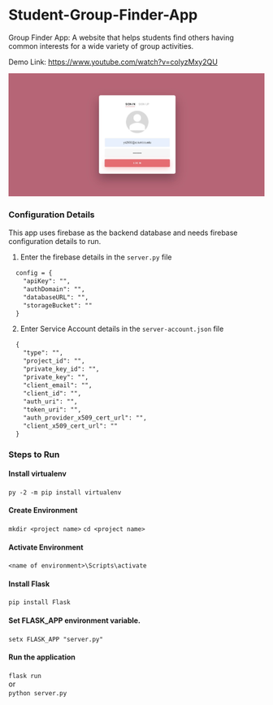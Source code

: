 # Student-Group-Finder-App
Group Finder App: A website that helps students find others having common interests for a wide variety of group activities.

Demo Link: https://www.youtube.com/watch?v=colyzMxy2QU

![](img/g1.jpg)

### Configuration Details
  This app uses firebase as the backend database and needs firebase configuration details to run.
  
  1. Enter the firebase details in the `server.py` file <br>
  ```
    config = {
      "apiKey": "",
      "authDomain": "",
      "databaseURL": "",
      "storageBucket": ""
    }
  ```
  
  2. Enter Service Account details in the `server-account.json` file
  ```
    {
      "type": "",
      "project_id": "",
      "private_key_id": "",
      "private_key": "",
      "client_email": "",
      "client_id": "",
      "auth_uri": "",
      "token_uri": "",
      "auth_provider_x509_cert_url": "",
      "client_x509_cert_url": ""
    }
  ```
  
  
### Steps to Run
  #### Install virtualenv
  `py -2 -m pip install virtualenv`

  #### Create Environment
  `mkdir <project name>`
  `cd <project name>`

  #### Activate Environment
  `<name of environment>\Scripts\activate`

  #### Install Flask
  `pip install Flask`
  
  #### Set FLASK_APP environment variable.
  `setx FLASK_APP "server.py"`

  #### Run the application
  `flask run`  
  or  
  `python server.py `
